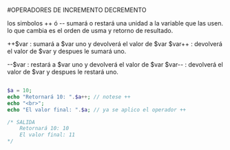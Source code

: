 #OPERADORES DE INCREMENTO DECREMENTO

los simbolos ++ ó -- sumará o restará una unidad a la variable que las usen.
lo que cambia es el orden de usma y retorno de resultado. 

++$var  : sumará a $var uno y devolverá el valor de $var
$var++  : devolverá el valor de $var y despues le sumará uno.

--$var  : restará a $var uno y devolverá el valor de $var
$var--  : devolverá el valor de $var y despues le restará uno.

```php

$a = 10;
echo "Retornará 10: ".$a++; // notese ++
echo "<br>";
echo "El valor final: ".$a; // ya se aplico el operador ++

/* SALIDA
    Retornará 10: 10
    El valor final: 11
*/
```
